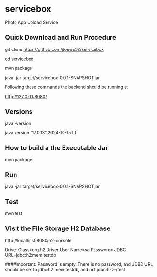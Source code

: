 # servicebox
Photo App Upload Service

## Quick Download and Run Procedure
git clone https://github.com/jtoews32/servicebox

cd servicebox

mvn package

java -jar target/servicebox-0.0.1-SNAPSHOT.jar

Following these commands the backend should be running at 

http://127.0.0.1:8080/


## Versions 
java -version

java version "17.0.13" 2024-10-15 LT

## How to build a the Executable Jar

mvn package 

## Run

java -jar target/servicebox-0.0.1-SNAPSHOT.jar


## Test

mvn test

## Visit the File Storage H2 Database

http://localhost:8080/h2-console

Driver Class=org.h2.Driver
User Name=sa
Password=
JDBC URL=jdbc:h2:mem:testdb

####Important:
Password is empty. There is no password, and JDBC URL should be set to jdbc:h2:mem:testdb, and not jdbc:h2:~/test


 